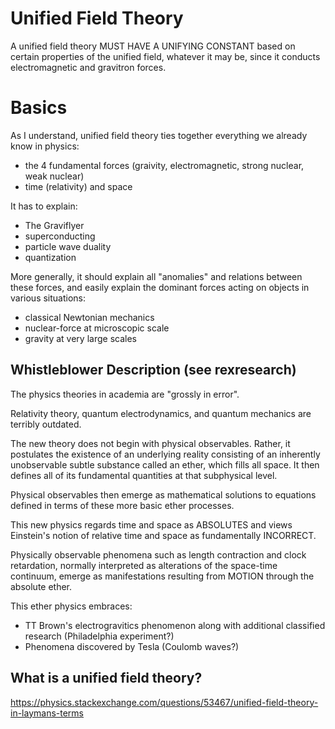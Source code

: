 # Unified Field Theory

A unified field theory MUST HAVE A UNIFYING CONSTANT based on certain properties of the unified field, whatever it may be, since it conducts electromagnetic and gravitron forces.

# Basics

As I understand, unified field theory ties together everything we already know in physics:
- the 4 fundamental forces (graivity, electromagnetic, strong nuclear, weak nuclear)
- time (relativity) and space

It has to explain:
- The Graviflyer
- superconducting
- particle wave duality
- quantization

More generally, it should explain all "anomalies" and relations between these forces, and easily explain the dominant forces acting on objects in various situations:
- classical Newtonian mechanics
- nuclear-force at microscopic scale
- gravity at very large scales

## Whistleblower Description (see rexresearch)

The physics theories in academia are "grossly in error".

Relativity theory, quantum electrodynamics, and quantum mechanics are terribly outdated.

The new theory does not begin with physical observables. Rather, it postulates the existence of an underlying reality consisting of an inherently unobservable subtle substance called an ether, which fills all space. It then defines all of its fundamental quantities at that subphysical level.

Physical observables then emerge as mathematical solutions to equations defined in terms of these more basic ether processes.

This new physics regards time and space as ABSOLUTES and views Einstein's notion of relative time and space as fundamentally INCORRECT.

Physically observable phenomena such as length contraction and clock retardation, normally interpreted as alterations of the space-time continuum, emerge as manifestations resulting from MOTION through the absolute ether.

This ether physics embraces:
- TT Brown's electrogravitics phenomenon along with additional classified research (Philadelphia experiment?)
- Phenomena discovered by Tesla (Coulomb waves?)

## What is a unified field theory?

https://physics.stackexchange.com/questions/53467/unified-field-theory-in-laymans-terms